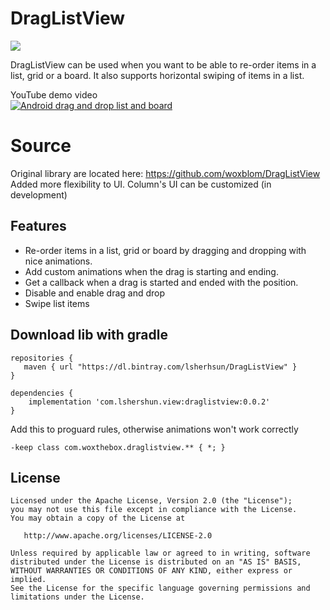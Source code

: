 # DragListView

<a href='https://bintray.com/lsherhsun/DragListView/com.lshershun.draglistview/_latestVersion'><img src='https://api.bintray.com/packages/lsherhsun/DragListView/com.lshershun.draglistview/images/download.svg'></a>

DragListView can be used when you want to be able to re-order items in a list, grid or a board.
It also supports horizontal swiping of items in a list.

YouTube demo video<br>
[![Android drag and drop list and board](http://img.youtube.com/vi/Hxc7l06xhv4/0.jpg)](https://www.youtube.com/watch?v=Hxc7l06xhv4)

# Source
Original library are located here: https://github.com/woxblom/DragListView    
Added more flexibility to UI. Column's UI can be customized (in development)

## Features
* Re-order items in a list, grid or board by dragging and dropping with nice animations.
* Add custom animations when the drag is starting and ending.
* Get a callback when a drag is started and ended with the position.
* Disable and enable drag and drop
* Swipe list items

## Download lib with gradle

    repositories {
       maven { url "https://dl.bintray.com/lsherhsun/DragListView" }
    }

    dependencies {
        implementation 'com.lshershun.view:draglistview:0.0.2'
    }

Add this to proguard rules, otherwise animations won't work correctly

    -keep class com.woxthebox.draglistview.** { *; }

## License

    Licensed under the Apache License, Version 2.0 (the "License");
    you may not use this file except in compliance with the License.
    You may obtain a copy of the License at

       http://www.apache.org/licenses/LICENSE-2.0

    Unless required by applicable law or agreed to in writing, software
    distributed under the License is distributed on an "AS IS" BASIS,
    WITHOUT WARRANTIES OR CONDITIONS OF ANY KIND, either express or implied.
    See the License for the specific language governing permissions and
    limitations under the License.
